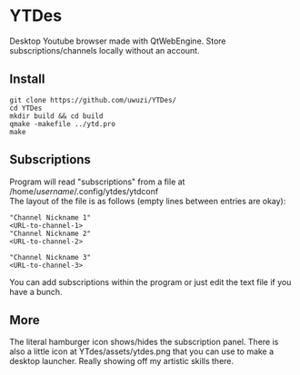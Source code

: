 # YTDes
Desktop Youtube browser made with QtWebEngine. Store subscriptions/channels locally without an account. 

## Install

    git clone https://github.com/uwuzi/YTDes/  
    cd YTDes  
    mkdir build && cd build  
    qmake -makefile ../ytd.pro  
    make  
    
## Subscriptions  
Program will read "subscriptions" from a file at /home/*username*/.config/ytdes/ytdconf  
The layout of the file is as follows (empty lines between entries are okay):  

    "Channel Nickname 1"  
    <URL-to-channel-1>  
    "Channel Nickname 2"  
    <URL-to-channel-2>  
    
    "Channel Nickname 3"  
    <URL-to-channel-3>  
    
You can add subscriptions within the program or just edit the text file if you have a bunch.  
    
## More
The literal hamburger icon shows/hides the subscription panel. There is also a little icon at YTdes/assets/ytdes.png that you can use to make a desktop launcher. Really showing off my artistic skills there.
